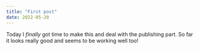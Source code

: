 ```yaml
---
title: "First post"
date: 2022-05-20
---
```


Today I *finally* got time to make this and deal with the publishing part. So far it looks really good and seems to be working well too!